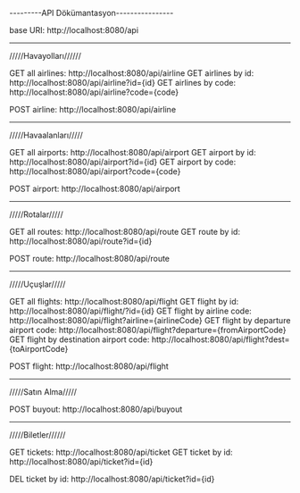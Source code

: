 ---------API Dökümantasyon----------------

base URI: http://localhost:8080/api


_________________________________
/////Havayolları//////

GET all airlines: http://localhost:8080/api/airline
GET airlines by id: http://localhost:8080/api/airline?id={id}
GET airlines by code: http://localhost:8080/api/airline?code={code}

POST airline: http://localhost:8080/api/airline

________________________________
/////Havaalanları/////

GET all airports: http://localhost:8080/api/airport
GET airport by id: http://localhost:8080/api/airport?id={id}
GET airport by code: http://localhost:8080/api/airport?code={code}

POST airport: http://localhost:8080/api/airport

_______________________________
/////Rotalar/////

GET all routes: http://localhost:8080/api/route
GET route by id: http://localhost:8080/api/route?id={id}

POST route: http://localhost:8080/api/route

_______________________________
/////Uçuşlar/////

GET all flights: http://localhost:8080/api/flight
GET flight by id: http://localhost:8080/api/flight/?id={id}
GET flight by airline code: http://localhost:8080/api/flight?airline={airlineCode}
GET flight by departure airport code: http://localhost:8080/api/flight?departure={fromAirportCode}
GET flight by destination airport code: http://localhost:8080/api/flight?dest={toAirportCode}

POST flight: http://localhost:8080/api/flight

________________________________
/////Satın Alma/////

POST buyout: http://localhost:8080/api/buyout

_______________________________
/////Biletler//////

GET tickets: http://localhost:8080/api/ticket
GET ticket by id: http://localhost:8080/api/ticket?id={id}

DEL ticket by id: http://localhost:8080/api/ticket?id={id}


